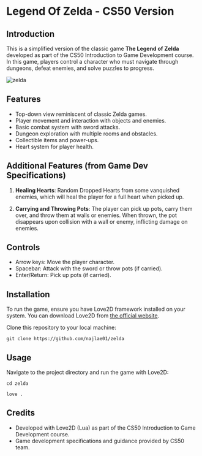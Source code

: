 # Legend Of Zelda - CS50 Version

## Introduction

This is a simplified version of the classic game **The Legend of Zelda** developed as part of the CS50 Introduction to Game Development course. In this game, players control a character who must navigate through dungeons, defeat enemies, and solve puzzles to progress.

![zelda](https://github.com/najlae01/zelda/assets/88176530/a004ac3e-ca2f-452d-93a1-8b9db8860795)

## Features

- Top-down view reminiscent of classic Zelda games.
- Player movement and interaction with objects and enemies.
- Basic combat system with sword attacks.
- Dungeon exploration with multiple rooms and obstacles.
- Collectible items and power-ups.
- Heart system for player health.

## Additional Features (from Game Dev Specifications)

1. **Healing Hearts**: Random Dropped Hearts from some vanquished enemies, which will heal the player for a full heart when picked up. 

2. **Carrying and Throwing Pots**: The player can pick up pots, carry them over, and throw them at walls or enemies. When thrown, the pot disappears upon collision with a wall or enemy, inflicting damage on enemies.


## Controls

- Arrow keys: Move the player character.
- Spacebar: Attack with the sword or throw pots (if carried).
- Enter/Return: Pick up pots (if carried).

## Installation

To run the game, ensure you have Love2D framework installed on your system. You can download Love2D from [the official website](https://love2d.org/).

Clone this repository to your local machine:

```
git clone https://github.com/najlae01/zelda
```

## Usage

Navigate to the project directory and run the game with Love2D:

```
cd zelda
```
```
love .
```

## Credits

- Developed with Love2D (Lua) as part of the CS50 Introduction to Game Development course.
- Game development specifications and guidance provided by CS50 team.


